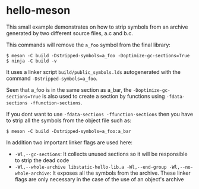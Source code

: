 # hello-meson

This small example demonstrates on how to strip symbols from an archive generated by two different
source files, a.c and b.c.

This commands will remove the `a_foo` symbol from the final library:

```
$ meson -C build -Dstripped-symbols=a_foo -Doptimize-gc-sections=True
$ ninja -C build -v
```

It uses a linker script `build/public_symbols.lds` autogenerated with the command `-Dstripped-symbols=a_foo`.

Seen that a_foo is in the same section as a_bar, the `-Doptimize-gc-sections=True` is also used to create
a section by functions using `-fdata-sections -ffunction-sections`.

If you dont want to use `-fdata-sections -ffunction-sections` then you
have to strip all the symbols from the object file such as:

```
$ meson -C build -Dstripped-symbols=a_foo:a_bar
```

In addition two important linker flags are used here:

 * `-Wl,--gc-sections`: It collects unused sections so it will be responsible to strip the dead code
 * `-Wl,--whole-archive libstatic-hello-lib.a -Wl,--end-group -Wl,--no-whole-archive`: It exposes all the symbols
 from the archive. These linker flags are only necessary in the case of the use of an object's archive
